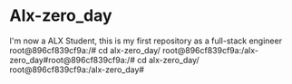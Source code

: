 # Alx-zero_day
 I'm now a ALX Student, this is my first repository as a full-stack engineer
root@896cf839cf9a:/# cd alx-zero_day/
root@896cf839cf9a:/alx-zero_day#root@896cf839cf9a:/# cd alx-zero_day/
root@896cf839cf9a:/alx-zero_day#

